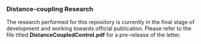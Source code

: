 ### **Distance-coupling Research**

The research performed for this repository is currently in the final stage of development and working towards official publication. Please refer to the file titled **DistanceCoupledControl.pdf** for a pre-release of the letter.